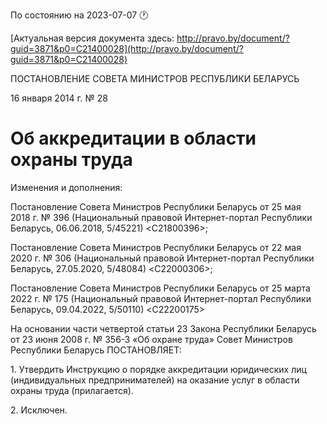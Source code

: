 По состоянию на 2023-07-07 &#x1F550;

[Актуальная версия документа здесь: http://pravo.by/document/?guid=3871&p0=C21400028](http://pravo.by/document/?guid=3871&p0=C21400028)

<p>ПОСТАНОВЛЕНИЕ СОВЕТА МИНИСТРОВ РЕСПУБЛИКИ БЕЛАРУСЬ</p>
<p>16 января 2014 г. № 28</p>
<h1>Об аккредитации в области охраны труда</h1>
<p>Изменения и дополнения:</p>
<p>Постановление Совета Министров Республики Беларусь от 25 мая 2018 г. № 396 (Национальный правовой Интернет-портал Республики Беларусь, 06.06.2018, 5/45221) &lt;C21800396&gt;;</p>
<p>Постановление Совета Министров Республики Беларусь от 22 мая 2020 г. № 306 (Национальный правовой Интернет-портал Республики Беларусь, 27.05.2020, 5/48084) &lt;C22000306&gt;;</p>
<p>Постановление Совета Министров Республики Беларусь от 25 марта 2022 г. № 175 (Национальный правовой Интернет-портал Республики Беларусь, 09.04.2022, 5/50110) &lt;C22200175&gt;</p>
<p></p>
<p>На основании части четвертой статьи 23 Закона Республики Беларусь от 23 июня 2008 г. № 356-З «Об охране труда» Совет Министров Республики Беларусь ПОСТАНОВЛЯЕТ:</p>
<p>1. Утвердить Инструкцию о порядке аккредитации юридических лиц (индивидуальных предпринимателей) на оказание услуг в области охраны труда (прилагается).</p>
<p>2. Исключен.</p>